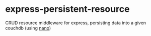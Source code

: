 # express-persistent-resource
CRUD resource middleware for express, persisting data into a given couchdb (using [nano](https://github.com/dscape/nano))
